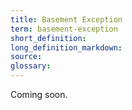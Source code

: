 ```yaml
---
title: Basement Exception
term: basement-exception
short_definition:
long_definition_markdown:
source:
glossary:
---
```



Coming soon.